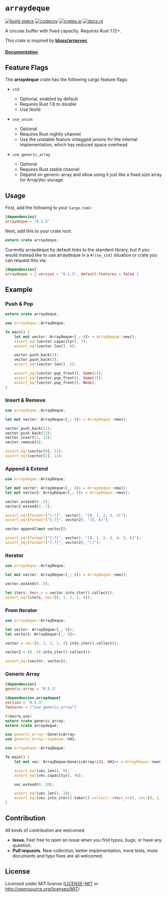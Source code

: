 # `arraydeque`

[![build status](https://travis-ci.org/goandylok/arraydeque.svg?branch=master)](https://travis-ci.org/goandylok/arraydeque)
[![codecov](https://codecov.io/gh/goandylok/arraydeque/branch/master/graph/badge.svg)](https://codecov.io/gh/goandylok/arraydeque)
[![crates.io](https://img.shields.io/crates/v/arraydeque.svg)](https://crates.io/crates/arraydeque)
[![docs.rs](https://docs.rs/arraydeque/badge.svg)](https://docs.rs/arraydeque)

A circular buffer with fixed capacity.  Requires Rust 1.12+.

This crate is inspired by [**bluss/arrayvec**](https://github.com/bluss/arrayvec)

#### [**Documentation**](file:///C:/Andy/Code/Rust/workspace/arraydeque/target/doc/arraydeque/index.html)

## Feature Flags

The **arraydeque** crate has the following cargo feature flags:

- `std`
  - Optional, enabled by default
  - Requires Rust 1.6 *to disable*
  - Use libstd


- `use_union`
  - Optional
  - Requires Rust nightly channel
  - Use the unstable feature untagged unions for the internal implementation,
    which has reduced space overhead


- `use_generic_array`
  - Optional
  - Requires Rust stable channel
  - Depend on generic-array and allow using it just like a fixed
    size array for ArrayVec storage.    


## Usage

First, add the following to your `Cargo.toml`:

```toml
[dependencies]
arraydeque = "0.1.3"
```

Next, add this to your crate root:

```rust
extern crate arraydeque;
```

Currently arraydeque by default links to the standard library, but if you would
instead like to use arraydeque in a `#![no_std]` situation or crate you can
request this via:

```toml
[dependencies]
arraydeque = { version = "0.1.3", default-features = false }
```

## Example

### Push & Pop

```rust
extern crate arraydeque;

use arraydeque::ArrayDeque;

fn main() {
    let mut vector: ArrayDeque<[_; 8]> = ArrayDeque::new();
    assert_eq!(vector.capacity(), 7);
    assert_eq!(vector.len(), 0);

    vector.push_back(1);
    vector.push_back(2);
    assert_eq!(vector.len(), 2);

    assert_eq!(vector.pop_front(), Some(1));
    assert_eq!(vector.pop_front(), Some(2));
    assert_eq!(vector.pop_front(), None);
}
```

### Insert & Remove

```rust
use arraydeque::ArrayDeque;

let mut vector: ArrayDeque<[_; 8]> = ArrayDeque::new();

vector.push_back(11);
vector.push_back(13);
vector.insert(1, 12);
vector.remove(0);

assert_eq!(vector[0], 12);
assert_eq!(vector[1], 13);
```

### Append & Extend

```rust
use arraydeque::ArrayDeque;

let mut vector: ArrayDeque<[_; 8]> = ArrayDeque::new();
let mut vector2: ArrayDeque<[_; 8]> = ArrayDeque::new();

vector.extend(0..5);
vector2.extend(5..7);

assert_eq!(format!("{:?}", vector), "[0, 1, 2, 3, 4]");
assert_eq!(format!("{:?}", vector2), "[5, 6]");

vector.append(&mut vector2);

assert_eq!(format!("{:?}", vector), "[0, 1, 2, 3, 4, 5, 6]");
assert_eq!(format!("{:?}", vector2), "[]");
```

### Iterator

```rust
use arraydeque::ArrayDeque;

let mut vector: ArrayDeque<[_; 8]> = ArrayDeque::new();

vector.extend(0..5);

let iters: Vec<_> = vector.into_iter().collect();
assert_eq!(iters, vec![0, 1, 2, 3, 4]);
```

### From Iterator

```rust
use arraydeque::ArrayDeque;

let vector: ArrayDeque<[_; 8]>;
let vector2: ArrayDeque<[_; 8]>;

vector = vec![0, 1, 2, 3, 4].into_iter().collect();

vector2 = (0..5).into_iter().collect();

assert_eq!(vector, vector2);
```

### Generic Array

```toml
[dependencies]
generic-array = "0.5.1"

[dependencies.arraydeque]
version = "0.1.3"
features = ["use_generic_array"]
```
```rust
#[macro_use]
extern crate generic_array;
extern crate arraydeque;

use generic_array::GenericArray;
use generic_array::typenum::U41;

use arraydeque::ArrayDeque;

fn main() {
    let mut vec: ArrayDeque<GenericArray<i32, U41>> = ArrayDeque::new();

    assert_eq!(vec.len(), 0);
    assert_eq!(vec.capacity(), 40);

    vec.extend(0..20);

    assert_eq!(vec.len(), 20);
    assert_eq!(vec.into_iter().take(5).collect::<Vec<_>>(), vec![0, 1, 2, 3, 4]);
}
```

## Contribution

All kinds of contribution are welcomed.

- **Issus.** Feel free to open an issue when you find typos, bugs, or have any question.
- **Pull requests**. New collection, better implementation, more tests, more documents and typo fixes are all welcomed.

## License

Licensed under MIT license ([LICENSE-MIT](LICENSE-MIT) or http://opensource.org/licenses/MIT)
